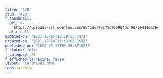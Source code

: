 ```yaml
---
title: '428'
slug: '428'
f_thumbnail:
  url: >-
    https://uploads-ssl.webflow.com/6641dea76c75d9b6904dcf9d/6641dea76c75d9b6904dd32a_428.jpg
  alt: null
updated-on: '2021-12-15T15:29:53.717Z'
created-on: '2021-12-14T11:53:06.199Z'
published-on: '2024-05-13T09:35:37.825Z'
f_status: false
f_category: XS
f_afficher-la-racine: false
layout: '[archive].html'
tags: archive
---
```



